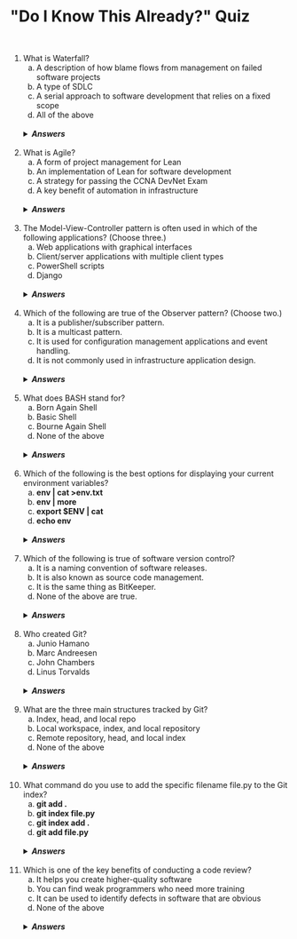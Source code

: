 #   "Do I Know This Already?" Quiz

&nbsp;

<ol>
    <li>What is Waterfall?
        <ol type='a'>
            <li>A description of how blame flows from management on failed software projects
            <li>A type of SDLC
            <li>A serial approach to software development that relies on a fixed scope
            <li>All of the above
        </ol>
        <br />
        <details>
            <summary>
                <strong><i>Answers</i></strong>
            </summary>
            B.  Waterfall is a type of SDLC
        </details>
    <br />
    <li>What is Agile?
        <ol type='a'>
            <li>A form of project management for Lean
            <li>An implementation of Lean for software development
            <li>A strategy for passing the CCNA DevNet Exam
            <li>A key benefit of automation in infrastructure
        </ol>
        <br />
        <details>
            <summary>
                <strong><i>Answers</i></strong>
            </summary>
            B.  Agile is an implementation of the Lean management philosophy for software development.
        </details>
    <br />
    <li>The Model-View-Controller pattern is often used in which of the following applications?  (Choose three.)
        <ol type='a'>
            <li>Web applications with graphical interfaces
            <li>Client/server applications with multiple client types
            <li>PowerShell scripts
            <li>Django
        </ol>
        <br />
        <details>
            <summary>
                <strong><i>Answers</i></strong>
            </summary>
            A, B, D.  Model-View-Controller is a software design pattern used to create interactive graphical web-centric applications.  It can be found in Django (a web app framework) as well as many web applications that require support for many types of clients.
        </details>
    <br />
    <li>Which of the following are true of the Observer pattern?  (Choose two.)
        <ol type='a'>
            <li>It is a publisher/subscriber pattern.
            <li>It is a multicast pattern.
            <li>It is used for configuration management applications and event handling.
            <li>It is not commonly used in infrastructure application design.
        </ol>
        <br />
        <details>
            <summary>
                <strong><i>Answers</i></strong>
            </summary>
            A, C.  The Observer pattern follows the publisher/subscriber model, where a client subscribes to the publisher and synchronizes its configuration state.  This is perfect for one-to-many device configuration and management of event handling in infrastructure components.
        </details>
    <br />
    <li>What does BASH stand for?
        <ol type='a'>
            <li>Born Again Shell
            <li>Basic Shell
            <li>Bourne Again Shell
            <li>None of the above
        </ol>
        <br />
        <details>
            <summary>
                <strong><i>Answers</i></strong>
            </summary>
            C.  BASH stands for Bourne Again Shell.
        </details>
    <br />
    <li>Which of the following is the best options for displaying your current environment variables?
        <ol type='a'>
            <li><strong>env | cat >env.txt</strong>
            <li><strong>env | more</strong>
            <li><strong>export $ENV | cat</strong>
            <li><strong>echo env</strong>
        </ol>
        <br />
        <details>
            <summary>
                <strong><i>Answers</i></strong>
            </summary>
            B.  env | more pipes the contents of your environment variables to the <strong>more</strong> command and allows for page breaks.
        </details>
    <br />
    <li>Which of the following is true of software version control?
        <ol type='a'>
            <li>It is a naming convention of software releases.
            <li>It is also known as source code management.
            <li>It is the same thing as BitKeeper.
            <li>None of the above are true.
        </ol>
        <br />
        <details>
            <summary>
                <strong><i>Answers</i></strong>
            </summary>
            B.  Software version control is also commonly known as source code management.
        </details>
    <br />
    <li>Who created Git?
        <ol type='a'>
            <li>Junio Hamano
            <li>Marc Andreesen
            <li>John Chambers
            <li>Linus Torvalds
        </ol>
        <br />
        <details>
            <summary>
                <strong><i>Answers</i></strong>
            </summary>
            D.  Linus Torvalds, the father of Linux, created Git.
        </details>
    <br />
    <li>What are the three main structures tracked by Git?
        <ol type='a'>
            <li>Index, head, and local repo
            <li>Local workspace, index, and local repository
            <li>Remote repository, head, and local index
            <li>None of the above
        </ol>
        <br />
        <details>
            <summary>
                <strong><i>Answers</i></strong>
            </summary>
            B.  The three main structures tracked by Git are local workspace, index, and local repository.
        </details>
    <br />
    <li>What command do you use to add the specific filename file.py to the Git index?
        <ol type='a'>
            <li><strong>git add .</strong>
            <li><strong>git index file.py</strong>
            <li><strong>git index add .</strong>
            <li><strong>git add file.py</strong>
        </ol>
        <br />
        <details>
            <summary>
                <strong><i>Answers</i></strong>
            </summary>
            D.  To add a specific file to the Git index, you use the command <strong>git add</strong> followed by the name of the file you want to add.
        </details>
    <br />
    <li>Which is one of the key benefits of conducting a code review?
        <ol type='a'>
            <li>It helps you create higher-quality software
            <li>You can find weak programmers who need more training
            <li>It can be used to identify defects in software that are obvious
            <li>None of the above
        </ol>
        <br />
        <details>
            <summary>
                <strong><i>Answers</i></strong>
            </summary>
            A.  One of the main benefits of conducting formal code reviews is to help you the developer, create higher-quality software.
        </details>
</ol>